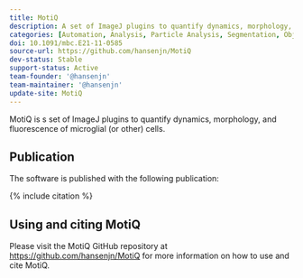 ```yaml
---
title: MotiQ
description: A set of ImageJ plugins to quantify dynamics, morphology, and fluorescence of microglial (or other) cells.
categories: [Automation, Analysis, Particle Analysis, Segmentation, Object Detection, Neuron, Tracking, Skeleton]
doi: 10.1091/mbc.E21-11-0585
source-url: https://github.com/hansenjn/MotiQ
dev-status: Stable
support-status: Active
team-founder: '@hansenjn'
team-maintainer: '@hansenjn'
update-site: MotiQ
---
```


MotiQ is s set of ImageJ plugins to quantify dynamics, morphology, and fluorescence of microglial (or other) cells.

## Publication

The software is published with the following publication:

{% include citation %}

## Using and citing MotiQ

Please visit the MotiQ GitHub repository at https://github.com/hansenjn/MotiQ for more information on how to use and cite MotiQ.
